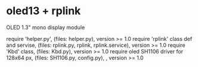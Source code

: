 # oled13 + rplink
OLED 1.3" mono display module

require 'helper.py', (files: helper.py), version >= 1.0 
require 'rplink' class def and servise, (files: rplink.py, rplink, rplink.service),  version >= 1.0
require 'Kbd' class, (files: Kbd.py), version >= 1.0
require oled SH1106 driver for 128x64 px, (files: SH1106.py, config.py), , version >= 1.0
